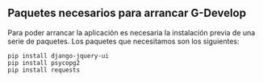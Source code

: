 ## Paquetes necesarios para arrancar G-Develop

Para poder arrancar la aplicación es necesaria la instalación previa de una serie de paquetes. Los paquetes que necesitamos son los siguientes:

~~~
pip install django-jquery-ui
pip install psycopg2
pip install requests
~~~